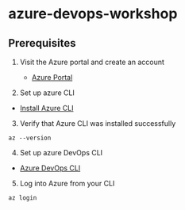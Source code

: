 # azure-devops-workshop

## Prerequisites
1. Visit the Azure portal and create an account
   - [Azure Portal](https://portal.azure.com/#home)
     
3. Set up azure CLI
   
- [Install Azure CLI](https://learn.microsoft.com/en-us/cli/azure/install-azure-cli-linux?pivots=apt)

3. Verify that Azure CLI was installed successfully
  ```
  az --version
  ```

4. Set up azure DevOps CLI
- [Azure DevOps CLI](https://learn.microsoft.com/en-us/azure/devops/cli/?view=azure-devops)

5. Log into Azure from your CLI
```
az login
```
